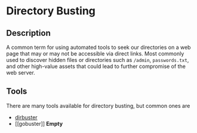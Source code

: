 # Directory Busting

## Description
A common term for using automated tools to seek our directories on a web page that may or may not be accessible via direct links. Most commonly used to discover hidden files or directories such as `/admin`, `passwords.txt`, and other high-value assets that could lead to further compromise of the web server. 

## Tools
There are many tools available for directory busting, but common ones are

- [dirbuster](../../../tools_and_tricks/tools/red/dirbuster.md)
- [[gobuster]] **Empty**
